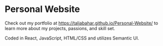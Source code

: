 # Personal Website 
Check out my portfolio at https://taliabahar.github.io/Personal-Website/ to learn more about my projects, passions, and skill set.

Coded in React, JavaScript, HTML/CSS and utilizes Semantic UI. 

